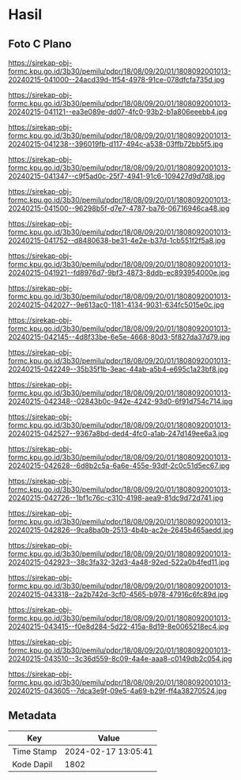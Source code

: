 # Hasil

## Foto C Plano

https://sirekap-obj-formc.kpu.go.id/3b30/pemilu/pdpr/18/08/09/20/01/1808092001013-20240215-041000--24acd39d-1f54-4978-91ce-078dfcfa735d.jpg

https://sirekap-obj-formc.kpu.go.id/3b30/pemilu/pdpr/18/08/09/20/01/1808092001013-20240215-041121--ea3e089e-dd07-4fc0-93b2-b1a806eeebb4.jpg

https://sirekap-obj-formc.kpu.go.id/3b30/pemilu/pdpr/18/08/09/20/01/1808092001013-20240215-041238--396019fb-d117-494c-a538-03ffb72bb5f5.jpg

https://sirekap-obj-formc.kpu.go.id/3b30/pemilu/pdpr/18/08/09/20/01/1808092001013-20240215-041347--c9f5ad0c-25f7-4941-91c6-109427d9d7d8.jpg

https://sirekap-obj-formc.kpu.go.id/3b30/pemilu/pdpr/18/08/09/20/01/1808092001013-20240215-041500--96298b5f-d7e7-4787-ba76-06716946ca48.jpg

https://sirekap-obj-formc.kpu.go.id/3b30/pemilu/pdpr/18/08/09/20/01/1808092001013-20240215-041752--d8480638-be31-4e2e-b37d-1cb551f2f5a8.jpg

https://sirekap-obj-formc.kpu.go.id/3b30/pemilu/pdpr/18/08/09/20/01/1808092001013-20240215-041921--fd8976d7-9bf3-4873-8ddb-ec893954000e.jpg

https://sirekap-obj-formc.kpu.go.id/3b30/pemilu/pdpr/18/08/09/20/01/1808092001013-20240215-042027--9e613ac0-1181-4134-9031-634fc5015e0c.jpg

https://sirekap-obj-formc.kpu.go.id/3b30/pemilu/pdpr/18/08/09/20/01/1808092001013-20240215-042145--4d8f33be-6e5e-4668-80d3-5f827da37d79.jpg

https://sirekap-obj-formc.kpu.go.id/3b30/pemilu/pdpr/18/08/09/20/01/1808092001013-20240215-042249--35b35f1b-3eac-44ab-a5b4-e695c1a23bf8.jpg

https://sirekap-obj-formc.kpu.go.id/3b30/pemilu/pdpr/18/08/09/20/01/1808092001013-20240215-042348--02843b0c-942e-4242-93d0-6f91d754c714.jpg

https://sirekap-obj-formc.kpu.go.id/3b30/pemilu/pdpr/18/08/09/20/01/1808092001013-20240215-042527--9367a8bd-ded4-4fc0-a1ab-247d149ee6a3.jpg

https://sirekap-obj-formc.kpu.go.id/3b30/pemilu/pdpr/18/08/09/20/01/1808092001013-20240215-042628--6d8b2c5a-6a6e-455e-93df-2c0c51d5ec67.jpg

https://sirekap-obj-formc.kpu.go.id/3b30/pemilu/pdpr/18/08/09/20/01/1808092001013-20240215-042726--1bf1c76c-c310-4198-aea9-81dc9d72d741.jpg

https://sirekap-obj-formc.kpu.go.id/3b30/pemilu/pdpr/18/08/09/20/01/1808092001013-20240215-042826--9ca8ba0b-2513-4b4b-ac2e-2645b465aedd.jpg

https://sirekap-obj-formc.kpu.go.id/3b30/pemilu/pdpr/18/08/09/20/01/1808092001013-20240215-042923--38c3fa32-32d3-4a48-92ed-522a0b4fed11.jpg

https://sirekap-obj-formc.kpu.go.id/3b30/pemilu/pdpr/18/08/09/20/01/1808092001013-20240215-043318--2a2b742d-3cf0-4565-b978-47916c6fc89d.jpg

https://sirekap-obj-formc.kpu.go.id/3b30/pemilu/pdpr/18/08/09/20/01/1808092001013-20240215-043415--f0e8d284-5d22-415a-8d19-8e0065218ec4.jpg

https://sirekap-obj-formc.kpu.go.id/3b30/pemilu/pdpr/18/08/09/20/01/1808092001013-20240215-043510--3c36d559-8c09-4a4e-aaa8-c0149db2c054.jpg

https://sirekap-obj-formc.kpu.go.id/3b30/pemilu/pdpr/18/08/09/20/01/1808092001013-20240215-043605--7dca3e9f-09e5-4a69-b29f-ff4a38270524.jpg


## Metadata

| Key        | Value               |
| ---------- | ------------------- |
| Time Stamp | 2024-02-17 13:05:41 |
| Kode Dapil | 1802                |



